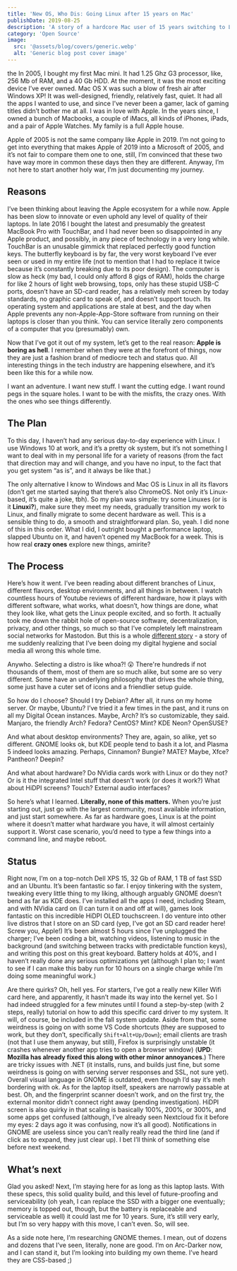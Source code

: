 ```yaml
---
title: 'New OS, Who Dis: Going Linux after 15 years on Mac'
publishDate: 2019-08-25
description: 'A story of a hardcore Mac user of 15 years switching to Linux and loving it.'
category: 'Open Source'
image:
  src: '@assets/blog/covers/generic.webp'
  alt: 'Generic blog post cover image'
---
```


the In 2005, I bought my first Mac mini. It had 1.25 Ghz G3 processor, like, 256 Mb of RAM, and a 40 Gb HDD. At the moment, it was the most exciting device I’ve ever owned. Mac OS X was such a blow of fresh air after Windows XP! It was well-designed, friendly, relatively fast, quiet. It had all the apps I wanted to use, and since I’ve never been a gamer, lack of gaming titles didn’t bother me at all. I was in love with Apple. In the years since, I owned a bunch of Macbooks, a couple of iMacs, all kinds of iPhones, iPads, and a pair of Apple Watches. My family is a full Apple house.

Apple of 2005 is not the same company like Apple in 2019. I’m not going to get into everything that makes Apple of 2019 into a Microsoft of 2005, and it’s not fair to compare them one to one, still, I’m convinced that these two have way more in common these days then they are different. Anyway, I’m not here to start another holy war, I’m just documenting my journey.

## Reasons

I’ve been thinking about leaving the Apple ecosystem for a while now. Apple has been slow to innovate or even uphold any level of quality of their laptops. In late 2016 I bought the latest and presumably the greatest MacBook Pro with TouchBar, and I had never been so disappointed in any Apple product, and possibly, in any piece of technology in a very long while. TouchBar is an unusable gimmick that replaced perfectly good function keys. The butterfly keyboard is by far, the very worst keyboard I’ve ever seen or used in my entire life (not to mention that I had to replace it twice because it’s constantly breaking due to its poor design). The computer is slow as heck (my bad, I could only afford 8 gigs of RAM), holds the charge for like 2 hours of light web browsing, tops, only has these stupid USB-C ports, doesn’t have an SD-card reader, has a relatively meh screen by today standards, no graphic card to speak of, and doesn’t support touch. Its operating system and applications are stale at best, and the day when Apple prevents any non-Apple-App-Store software from running on their laptops is closer than you think. You can service literally zero components of a computer that you (presumably) own.

Now that I’ve got it out of my system, let’s get to the real reason: **Apple is boring as hell**. I remember when they were at the forefront of things, now they are just a fashion brand of mediocre tech and status quo. All interesting things in the tech industry are happening elsewhere, and it’s been like this for a while now.

I want an adventure. I want new stuff. I want the cutting edge. I want round pegs in the square holes. I want to be with the misfits, the crazy ones. With the ones who see things differently.

## The Plan

To this day, I haven’t had any serious day-to-day experience with Linux. I use Windows 10 at work, and it’s a pretty ok system, but it’s not something I want to deal with in my personal life for a variety of reasons (from the fact that direction may and will change, and you have no input, to the fact that you get system “as is”, and it always be like that.)

The only alternative I know to Windows and Mac OS is Linux in all its flavors (don’t get me started saying that there’s also ChromeOS. Not only it’s Linux-based, it’s quite a joke, tbh). So my plan was simple: try some Linuxes (or is it **Linuxi?**), make sure they meet my needs, gradually transition my work to Linux, and finally migrate to some decent hardware as well. This is a sensible thing to do, a smooth and straightforward plan. So, yeah. I did none of this in this order. What I did, I outright bought a performance laptop, slapped Ubuntu on it, and haven’t opened my MacBook for a week. This is how real **crazy ones** explore new things, amirite?

## The Process

Here’s how it went. I’ve been reading about different branches of Linux, different flavors, desktop environments, and all things in between. I watch countless hours of Youtube reviews of different hardware, how it plays with different software, what works, what doesn’t, how things are done, what they look like, what gets the Linux people excited, and so forth. It actually took me down the rabbit hole of open-source software, decentralization, privacy, and other things, so much so that I’ve completely left mainstream social networks for Mastodon. But this is a whole [different story](/blog/digital-hygine) - a story of me suddenly realizing that I’ve been doing my digital hygiene and social media all wrong this whole time.

Anywho. Selecting a distro is like whoa?! 😲 There're hundreds if not thousands of them, most of them are so much alike, but some are so very different. Some have an underlying philosophy that drives the whole thing, some just have a cuter set of icons and a friendlier setup guide.

So how do I choose? Should I try Debian? After all, it runs on my home server. Or maybe, Ubuntu? I’ve tried it a few times in the past, and it runs on all my Digital Ocean instances. Maybe, Arch? It’s so customizable, they said. Manjaro, the friendly Arch? Fedora? CentOS? Mint? KDE Neon? OpenSUSE?

And what about desktop environments? They are, again, so alike, yet so different. GNOME looks ok, but KDE people tend to bash it a lot, and Plasma 5 indeed looks amazing. Perhaps, Cinnamon? Bungie? MATE? Maybe, Xfce? Pantheon? Deepin?

And what about hardware? Do NVidia cards work with Linux or do they not? Or is it the integrated Intel stuff that doesn’t work (or does it work?) What about HiDPI screens? Touch? External audio interfaces?

So here’s what I learned. **Literally, none of this matters.** When you’re just starting out, just go with the largest community, most available information, and just start somewhere. As far as hardware goes, Linux is at the point where it doesn’t matter what hardware you have, it will almost certainly support it. Worst case scenario, you’d need to type a few things into a command line, and maybe reboot.

## Status

Right now, I’m on a top-notch Dell XPS 15, 32 Gb of RAM, 1 TB of fast SSD and an Ubuntu. It’s been fantastic so far. I enjoy tinkering with the system, tweaking every little thing to my liking, although arguably GNOME doesn’t bend as far as KDE does. I’ve installed all the apps I need, including Steam, and with NVidia card on (I can turn it on and off at will), games look fantastic on this incredible HiDPI OLED touchscreen. I do venture into other live distros that I store on an SD card (yep, I’ve got an SD card reader here! Screw you, Apple!) It’s been almost 5 hours since I’ve unplugged the charger; I’ve been coding a bit, watching videos, listening to music in the background (and switching between tracks with predictable function keys), and writing this post on this great keyboard. Battery holds at 40%, and I haven’t really done any serious optimizations yet (although I plan to; I want to see if I can make this baby run for 10 hours on a single charge while I’m doing some meaningful work.)

Are there quirks? Oh, hell yes. For starters, I’ve got a really new Killer Wifi card here, and apparently, it hasn’t made its way into the kernel yet. So I had indeed struggled for a few minutes until I found a step-by-step (with 2 steps, really) tutorial on how to add this specific card driver to my system. It will, of course, be included in the fall system update. Aside from that, some weirdness is going on with some VS Code shortcuts (they are supposed to work, but they don’t, specifically `Shift+Alt+Up/Down`); email clients are trash (not that I use them anyway, but still), Firefox is surprisingly unstable (it crashes whenever another app tries to open a browser window) (**UPD**: **Mozilla has already fixed this along with other minor annoyances**.) There are tricky issues with .NET (it installs, runs, and builds just fine, but some weirdness is going on with serving server responses and SSL, not sure yet). Overall visual language in GNOME is outdated, even though I’d say it’s meh bordering with ok. As for the laptop itself, speakers are narrowly passable at best. Oh, and the fingerprint scanner doesn’t work, and on the first try, the external monitor didn’t connect right away (pending investigation). HiDPI screen is also quirky in that scaling is basically 100%, 200%, or 300%, and some apps get confused (although, I’ve already seen Nextcloud fix it before my eyes: 2 days ago it was confusing, now it’s all good). Notifications in GNOME are useless since you can’t really really read the third line (and if click as to expand, they just clear up). I bet I’ll think of something else before next weekend.

## What’s next

Glad you asked! Next, I’m staying here for as long as this laptop lasts. With these specs, this solid quality build, and this level of future-proofing and serviceability (oh yeah, I can replace the SSD with a bigger one eventually; memory is topped out, though, but the battery is replaceable and serviceable as well) it could last me for 10 years. Sure, it’s still very early, but I’m so very happy with this move, I can’t even. So, will see.

As a side note here, I’m researching GNOME themes. I mean, out of dozens and dozens that I’ve seen, literally, none are good. I’m on Arc-Darker now, and I can stand it, but I’m looking into building my own theme. I’ve heard they are CSS-based ;)
